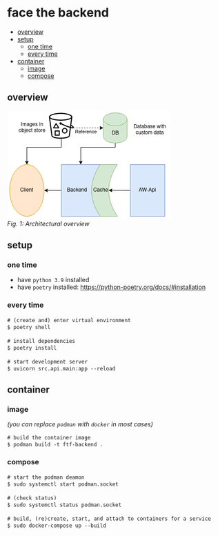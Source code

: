 # face the backend

- [overview](#overview)
- [setup](#setup)
  - [one time](#one-time)
  - [every time](#every-time)
- [container](#container)
  - [image](#image)
  - [compose](#compose)

## overview

![architectural overview](img/face_the_facts.png) <br>
_Fig. 1: Architectural overview_

## setup

### one time

* have `python 3.9` installed
* have `poetry` installed: https://python-poetry.org/docs/#installation

### every time

```console
# (create and) enter virtual environment
$ poetry shell

# install dependencies
$ poetry install

# start development server
$ uvicorn src.api.main:app --reload
```

## container

### image
_(you can replace `podman` with `docker` in most cases)_

```console
# build the container image
$ podman build -t ftf-backend .
```

### compose

```console
# start the podman deamon
$ sudo systemctl start podman.socket

# (check status)
$ sudo systemctl status podman.socket

# build, (re)create, start, and attach to containers for a service
$ sudo docker-compose up --build
```
